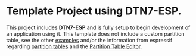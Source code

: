 # Template Project using DTN7-ESP.
This project includes **DTN7-ESP** and is fully setup to begin development of an application using it.
This template does not include a custom partition table, see the other [examples](/examples/) and/or the information from espressif regarding [partition tables](https://docs.espressif.com/projects/esp-idf/en/v5.4/esp32/api-guides/partition-tables.html) and the [Partition Table Editor](https://docs.espressif.com/projects/vscode-esp-idf-extension/en/latest/additionalfeatures/partition-table-editor.html).
